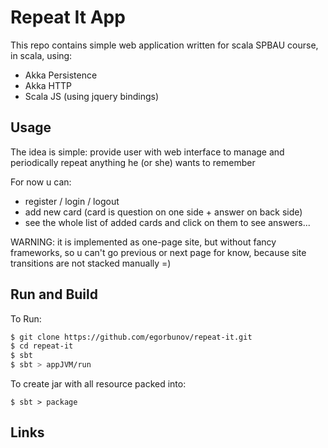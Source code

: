 # Repeat It App

This repo contains simple web application written for scala SPBAU course, in scala, using:

* Akka Persistence
* Akka HTTP
* Scala JS (using jquery bindings)


## Usage

The idea is simple: provide user with web interface to manage
and periodically repeat anything he (or she) wants to remember

For now u can:

* register / login / logout
* add new card (card is question on one side + answer on back side)
* see the whole list of added cards and click on them to see answers...

WARNING: it is implemented as one-page site, but without fancy frameworks, so u can't go previous
or next page for know, because site transitions are not stacked manually =)

## Run and Build

To Run: 

```bash
$ git clone https://github.com/egorbunov/repeat-it.git
$ cd repeat-it
$ sbt
$ sbt > appJVM/run
```

To create jar with all resource packed into:

```
$ sbt > package 
```


## Links

